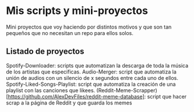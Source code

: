 # Mis scripts y mini-proyectos
Mini proyectos que voy haciendo por distintos motivos y que son tan pequeños que no necesitan un repo para ellos solos.

## Listado de proyectos

Spotify-Downloader: scripts que automatizan la descarga de toda la música de los artistas que especificas.
Audio-Merger: script que automatiza la unión de audios con un silencio de x segundos entre cada uno de ellos.
Spotify-Liked-Songs-Playlist: script que automatiza la creación de una playlist con las canciones que likees.
(Reddit-Meme-Scrapper)[https://github.com/AlexDevFiles/reddit-meme-database]: script que hacer scrap a la página de Reddit y que guarda los memes